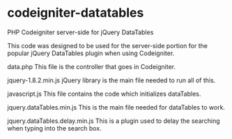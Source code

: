 codeigniter-datatables
======================

PHP Codeigniter server-side for jQuery DataTables

This code was designed to be used for the server-side portion for the popular jQuery DataTables plugin when using Codeigniter.

data.php
This file is the controller that goes in Codeigniter.

jquery-1.8.2.min.js
jQuery library is the main file needed to run all of this.

javascript.js
This file contains the code which initializes dataTables.

jquery.dataTables.min.js
This is the main file needed for dataTables to work.

jquery.dataTables.delay.min.js
This is a plugin used to delay the searching when typing into the search box.
